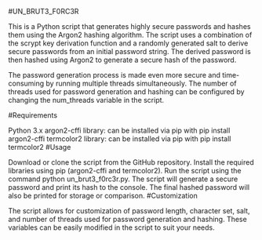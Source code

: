 #UN_BRUT3_F0RC3R

This is a Python script that generates highly secure passwords and hashes them using the Argon2 hashing algorithm. The script uses a combination of the scrypt key derivation function and a randomly generated salt to derive secure passwords from an initial password string. The derived password is then hashed using Argon2 to generate a secure hash of the password.

The password generation process is made even more secure and time-consuming by running multiple threads simultaneously. The number of threads used for password generation and hashing can be configured by changing the num_threads variable in the script.

#Requirements

Python 3.x
argon2-cffi library: can be installed via pip with pip install argon2-cffi
termcolor2 library: can be installed via pip with pip install termcolor2
#Usage

Download or clone the script from the GitHub repository.
Install the required libraries using pip (argon2-cffi and termcolor2).
Run the script using the command python un_brut3_f0rc3r.py.
The script will generate a secure password and print its hash to the console.
The final hashed password will also be printed for storage or comparison.
#Customization

The script allows for customization of password length, character set, salt, and number of threads used for password generation and hashing. These variables can be easily modified in the script to suit your needs.

